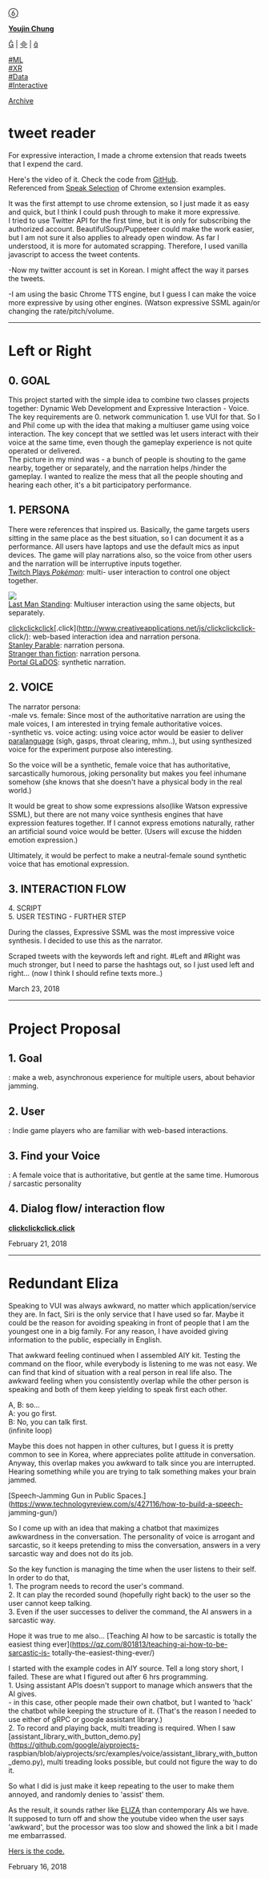 [ ](https://cargo.site)

[ ︎ ](/Left-Nav)

[ ]()

**[Youjin Chung](Home)**  
  
[︎](https://www.linkedin.com/in/youjin-chung/) | [︎](mailto:yjc433@nyu.edu) | [︎](https://github.com/youjinChung)   
  
[#ML](https://youjin.io/ML)  
[#XR](https://youjin.io/XR)  
[#Data](https://youjin.io/Data)  
[#Interactive](https://youjin.io/Interactive)  
  
[Archive](blog-1)  
  
  
  
**[](Resume)**[](https://www.linkedin.com/in/youjin-chung/)

# tweet reader

  
For expressive interaction, I made a chrome extension that reads tweets that I
expend the card.  
  
Here's the video of it. Check the code from
[GitHub](https://github.com/elqtfy/tweetreader).  
Referenced from [Speak
Selection](https://developer.chrome.com/extensions/samples#search:tts) of
Chrome extension examples.  
  
It was the first attempt to use chrome extension, so I just made it as easy
and quick, but I think I could push through to make it more expressive.  
I tried to use Twitter API for the first time, but it is only for subscribing
the authorized account. BeautifulSoup/Puppeteer could make the work easier,
but I am not sure it also applies to already open window. As far I understood,
it is more for automated scrapping. Therefore, I used vanilla javascript to
access the tweet contents.  
  
-Now my twitter account is set in Korean. I might affect the way it parses the tweets.  
  
-I am using the basic Chrome TTS engine, but I guess I can make the voice more expressive by using other engines. (Watson expressive SSML again/or changing the rate/pitch/volume. 

* * *

# Left or Right

  

## 0\. GOAL  

This project started with the simple idea to combine two classes projects
together: Dynamic Web Development and Expressive Interaction - Voice. The key
requirements are 0. network communication 1. use VUI for that. So I and Phil
come up with the idea that making a multiuser game using voice interaction.
The key concept that we settled was let users interact with their voice at the
same time, even though the gameplay experience is not quite operated or
delivered.  
The picture in my mind was - a bunch of people is shouting to the game nearby,
together or separately, and the narration helps /hinder the gameplay. I wanted
to realize the mess that all the people shouting and hearing each other, it's
a bit participatory performance.  
  

## 1\. PERSONA  

There were references that inspired us. Basically, the game targets users
sitting in the same place as the best situation, so I can document it as a
performance. All users have laptops and use the default mics as input devices.
The game will play narrations also, so the voice from other users and the
narration will be interruptive inputs together.  
[Twitch Plays
_Pokémon_](https://en.wikipedia.org/wiki/Twitch_Plays_Pok%C3%A9mon): multi-
user interaction to control one object together.  
  
![](../images/Voice/0.gif)  
[Last Man Standing](https://pheonise.itch.io/last-man-standing): Multiuser
interaction using the same objects, but separately.  
  
[clickclickclick](https://clickclickclick.click/)[.click](http://www.creativeapplications.net/js/clickclickclick-
click/): web-based interaction idea and narration persona.  
[Stanley Parable](https://youtu.be/w3UxRa_-9UU): narration persona.  
[Stranger than fiction](https://www.youtube.com/watch?v=JqLqO9-z0go):
narration persona.  
[Portal GLaDOS](https://www.youtube.com/watch?v=qwDCk68uoSQ): synthetic
narration.  
  

## 2\. VOICE  

The narrator persona:  
-male vs. female: Since most of the authoritative narration are using the male voices, I am interested in trying female authoritative voices.   
-synthetic vs. voice acting: using voice actor would be easier to deliver [paralanguage](https://en.wikipedia.org/wiki/Paralanguage#Sighs) (sigh, gasps, throat clearing, mhm..), but using synthesized voice for the experiment purpose also interesting.  
  
So the voice will be a synthetic, female voice that has authoritative,
sarcastically humorous, joking personality but makes you feel inhumane somehow
(she knows that she doesn't have a physical body in the real world.)  
  
It would be great to show some expressions also(like Watson expressive SSML),
but there are not many voice synthesis engines that have expression features
together. If I cannot express emotions naturally, rather an artificial sound
voice would be better. (Users will excuse the hidden emotion expression.)  
  
Ultimately, it would be perfect to make a neutral-female sound synthetic voice
that has emotional expression.  
  

## 3\. INTERACTION FLOW  
4\. SCRIPT  
5\. USER TESTING - FURTHER STEP

  
  
During the classes, Expressive SSML was the most impressive voice synthesis. I
decided to use this as the narrator.  
  
Scraped tweets with the keywords left and right. #Left and #Right was much
stronger, but I need to parse the hashtags out, so I just used left and
right... (now I think I should refine texts more..)

  
  
  
  
  

  
March 23, 2018  

* * *

# Project Proposal

  

## 1\. Goal  

: make a web, asynchronous experience for multiple users, about behavior
jamming.  

## 2\. User  

: Indie game players who are familiar with web-based interactions.  

## 3\. Find your Voice  

: A female voice that is authoritative, but gentle at the same time. Humorous
/ sarcastic personality  

## 4\. Dialog flow/ interaction flow  

  
**[clickclickclick.click](https://clickclickclick.click/)**  
  

  

  

  

  

February 21, 2018  

* * *

# Redundant Eliza

  
Speaking to VUI was always awkward, no matter which application/service they
are. In fact, Siri is the only service that I have used so far. Maybe it could
be the reason for avoiding speaking in front of people that I am the youngest
one in a big family. For any reason, I have avoided giving information to the
public, especially in English.  
  
That awkward feeling continued when I assembled AIY kit. Testing the command
on the floor, while everybody is listening to me was not easy. We can find
that kind of situation with a real person in real life also. The awkward
feeling when you consistently overlap while the other person is speaking and
both of them keep yielding to speak first each other.  
  
A, B: so...  
A: you go first.  
B: No, you can talk first.  
(infinite loop)  
  
Maybe this does not happen in other cultures, but I guess it is pretty common
to see in Korea, where appreciates polite attitude in conversation.  
Anyway, this overlap makes you awkward to talk since you are interrupted.
Hearing something while you are trying to talk something makes your brain
jammed.  
  
[Speech-Jamming Gun in Public
Spaces.](https://www.technologyreview.com/s/427116/how-to-build-a-speech-
jamming-gun/)  
  
So I come up with an idea that making a chatbot that maximizes awkwardness in
the conversation. The personality of voice is arrogant and sarcastic, so it
keeps pretending to miss the conversation, answers in a very sarcastic way and
does not do its job.  

  

So the key function is managing the time when the user listens to their self.
In order to do that,  
1\. The program needs to record the user's command.  
2\. It can play the recorded sound (hopefully right back) to the user so the
user cannot keep talking.  
3\. Even if the user successes to deliver the command, the AI answers in a
sarcastic way.  
  
Hope it was true to me also... [Teaching AI how to be sarcastic is totally the
easiest thing ever](https://qz.com/801813/teaching-ai-how-to-be-sarcastic-is-
totally-the-easiest-thing-ever/)  
  
I started with the example codes in AIY source. Tell a long story short, I
failed. These are what I figured out after 6 hrs programming.  
1\. Using assistant APIs doesn't support to manage which answers that the AI
gives.  
\- in this case, other people made their own chatbot, but I wanted to 'hack'
the chatbot while keeping the structure of it. (That's the reason I needed to
use either of gRPC or google assistant library.)  
2\. To record and playing back, multi treading is required. When I saw
[assistant_library_with_button_demo.py](https://github.com/google/aiyprojects-
raspbian/blob/aiyprojects/src/examples/voice/assistant_library_with_button_demo.py),
multi treading looks possible, but could not figure the way to do it.  
  
So what I did is just make it keep repeating to the user to make them annoyed,
and randomly denies to 'assist' them.  
  
As the result, it sounds rather like
[ELIZA](https://en.wikipedia.org/wiki/ELIZA) than contemporary AIs we have.  
It supposed to turn off and show the youtube video when the user says
'awkward', but the processor was too slow and showed the link a bit l made me
embarrassed.  
  
[Hers is the
code.](https://github.com/Eloquentify/Voice2018/blob/master/reduntdantELIZA.py)  
  

February 16, 2018

